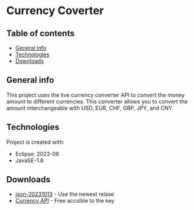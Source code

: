 # Currency Coverter

## Table of contents
* [General info](#general-info)
* [Technologies](#technologies)
* [Downloads](#downloads)

## General info
This project uses the live currency converter API to convert the money amount to different currencies. This converter allows you to convert the amount interchangeable with USD, EUR, CHF, GBP, JPY, and CNY.
	
## Technologies
Project is created with:
* Eclipse: 2023-06
* JavaSE-1.8

## Downloads
* [json-20231013](https://github.com/stleary/JSON-java) - Use the newest relase
* [Currency API](https://exchangeratesapi.io/) - Free accsible to the key

  
  
